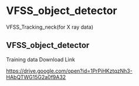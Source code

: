 # VFSS_object_detector
VFSS_Tracking_neck(for X ray data)

## VFSS_object_detector


Training data Download Link

https://drive.google.com/open?id=1PrPiHKztqzNh3-HAbQTWG15G2a0f9A32
